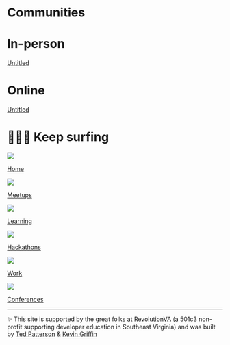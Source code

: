 # Communities

# In-person

[Untitled](Untitled%20105c326bb3e680e5a258c6ec324c1834.csv)

# Online

[Untitled](Untitled%207fdab7aa586e44c9be6de6d7b9b00346.csv)

# 🏄🏽‍♀️ Keep surfing

<aside>

![](https://images.unsplash.com/photo-1507525428034-b723cf961d3e?ixlib=rb-4.0.3&q=85&fm=jpg&crop=entropy&cs=srgb)

[Home](757tech%2077dd29f6a9ea478b9c55d44360d5b993.md)

</aside>

<aside>

![](https://images.unsplash.com/photo-1524178232363-1fb2b075b655?ixlib=rb-4.0.3&q=85&fm=jpg&crop=entropy&cs=srgb)

[Meetups](Meetups%208632b73ceb5f4d0681a98674be717043.md)

</aside>

<aside>

![](https://images.unsplash.com/photo-1523050854058-8df90110c9f1?ixlib=rb-4.0.3&q=85&fm=jpg&crop=entropy&cs=srgb)

[Learning](Learning%20c2ca14f8d5574eb79b19376a91625f62.md)

</aside>

<aside>

![](https://images.unsplash.com/photo-1522202176988-66273c2fd55f?ixlib=rb-4.0.3&q=85&fm=jpg&crop=entropy&cs=srgb)

[Hackathons](Hackathons%200615f691fea044f799daea4d64b57f24.md)

</aside>

<aside>

![](https://images.unsplash.com/photo-1542744173-8e7e53415bb0?ixlib=rb-4.0.3&q=85&fm=jpg&crop=entropy&cs=srgb)

[Work](Work%20b4fd498d1c754251807de7a04897408a.md)

</aside>

<aside>

![](https://images.unsplash.com/photo-1540575467063-178a50c2df87?ixlib=rb-4.0.3&q=85&fm=jpg&crop=entropy&cs=srgb)

[Conferences](Conferences%20105c326bb3e68013a0d8c2e64b3f8029.md)

</aside>

---

✨ This site is supported by the great folks at [RevolutionVA](https://revolutionva.org) (a 501c3 non-profit supporting developer education in Southeast Virginia) and was built by [Ted Patterson](https://www.linkedin.com/in/tedjpatterson/) & [Kevin Griffin](https://www.linkedin.com/in/1kevgriff?miniProfileUrn=urn%3Ali%3Afs_miniProfile%3AACoAAACwC8sB_B8k9lud2dHch-O_ree637JEkMQ&lipi=urn%3Ali%3Apage%3Ad_flagship3_search_srp_all%3BU3rYg%2B2eQqiBOImV1G0Obw%3D%3D)